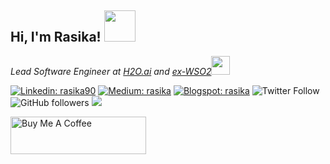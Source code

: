 <h2>Hi, I'm Rasika! <img src="https://media.giphy.com/media/VgCDAzcKvsR6OM0uWg/giphy.gif" width="50"></h2>
<p><em>Lead Software Engineer at <a href="https://www.h2o.ai/">H2O.ai</a> and <a href="https://wso2.com/">ex-WSO2</a><img src="https://media.giphy.com/media/WUlplcMpOCEmTGBtBW/giphy.gif" width="30"> 
</em></p>

[![Linkedin: rasika90](https://img.shields.io/badge/-rasika90-blue?style=flat-square&logo=Linkedin&logoColor=white&link=https://www.linkedin.com/in/rasika90/)](https://www.linkedin.com/in/rasika90/)
[![Medium: rasika](https://img.shields.io/badge/-@rasika90-brightgreen?style=flat-square&logo=Medium&logoColor=white&link=https://medium.com/@rasika90/)](https://medium.com/@rasika90)
[![Blogspot: rasika](
https://img.shields.io/badge/-tiriboy-orange?style=flat-square&logo=Blogger&logoColor=white&link=http://tiriboy.blogspot.com/)](http://tiriboy.blogspot.com/)
![Twitter Follow](https://img.shields.io/twitter/follow/rasika90?label=Follow)
![GitHub followers](https://img.shields.io/github/followers/rasika?label=Follow&style=social)
![](https://visitor-badge.glitch.me/badge?page_id=rasika)

<a href="https://www.buymeacoffee.com/rasika" target="_blank"><img src="https://cdn.buymeacoffee.com/buttons/v2/default-yellow.png" alt="Buy Me A Coffee" style="height: 60px !important;width: 217px !important;" ></a>
